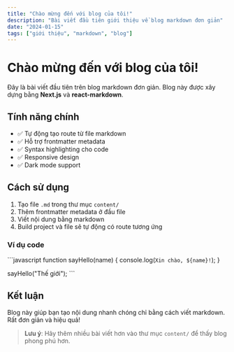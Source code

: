 ```yaml
---
title: "Chào mừng đến với blog của tôi!"
description: "Bài viết đầu tiên giới thiệu về blog markdown đơn giản"
date: "2024-01-15"
tags: ["giới thiệu", "markdown", "blog"]
---
```


# Chào mừng đến với blog của tôi!

Đây là bài viết đầu tiên trên blog markdown đơn giản. Blog này được xây dựng bằng **Next.js** và **react-markdown**.

## Tính năng chính

- ✅ Tự động tạo route từ file markdown
- ✅ Hỗ trợ frontmatter metadata
- ✅ Syntax highlighting cho code
- ✅ Responsive design
- ✅ Dark mode support

## Cách sử dụng

1. Tạo file `.md` trong thư mục `content/`
2. Thêm frontmatter metadata ở đầu file
3. Viết nội dung bằng markdown
4. Build project và file sẽ tự động có route tương ứng

### Ví dụ code

\`\`\`javascript
function sayHello(name) {
  console.log(`Xin chào, ${name}!`);
}

sayHello("Thế giới");
\`\`\`

## Kết luận

Blog này giúp bạn tạo nội dung nhanh chóng chỉ bằng cách viết markdown. Rất đơn giản và hiệu quả!

> **Lưu ý**: Hãy thêm nhiều bài viết hơn vào thư mục `content/` để thấy blog phong phú hơn.
